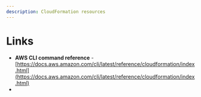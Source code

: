 ```yaml
---
description: CloudFormation resources
---
```


# Links

* **AWS CLI command reference** - [https://docs.aws.amazon.com/cli/latest/reference/cloudformation/index.html](https://docs.aws.amazon.com/cli/latest/reference/cloudformation/index.html)
* 
